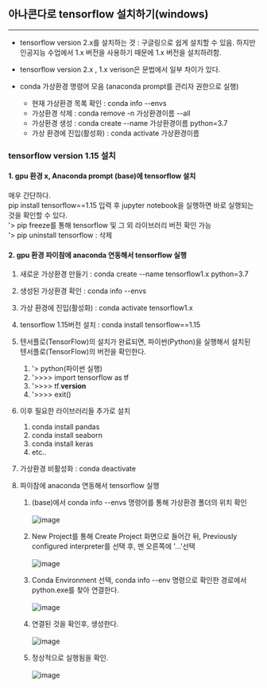 ## 아나콘다로 tensorflow 설치하기(windows)
<hr>

* tensorflow version 2.x를 설치하는 것 : 구글링으로 쉽게 설치할 수 있음. 하지만  인공지능 수업에서 1.x 버전을 사용하기 때문에 1.x 버전을 설치하려함.
* tensorflow version 2.x , 1.x verison은 문법에서 일부 차이가 있다. 


* conda 가상환경 명령어 모음 (anaconda prompt를 관리자 권한으로 실행)
  * 현재 가상환경 목록 확인 : conda info --envs
  * 가상환경 삭제 : conda remove -n 가상환경이름 --all 
  * 가상환경 생성 : conda create --name 가상환경이름 python=3.7 
  * 가상 환경에 진입(활성화) : conda activate 가상환경이름
  

### tensorflow version 1.15 설치 
#### 1. gpu 환경 x, Anaconda prompt (base)에 tensorflow 설치
매우 간단하다.  
pip install tensorflow==1.15 입력 후 jupyter notebook을 실행하면 바로 실행되는 것을 확인할 수 있다.  
'> pip freeze를 통해 tensorflow 및 그 외 라이브러리 버전 확인 가능   
'> pip uninstall tensorflow : 삭제


#### 2. gpu 환경 파이참에 anaconda 연동해서 tensorflow 실행

  1. 새로운 가상환경 만들기 : conda create --name tensorflow1.x python=3.7
  2. 생성된 가상환경 확인 : conda info --envs
  3. 가상 환경에 진입(활성화) : conda activate tensorflow1.x
  4. tensorflow 1.15버전 설치 : conda install tensorflow==1.15
  5. 텐서플로(TensorFlow)의 설치가 완료되면, 파이썬(Python)을 실행해서 설치된 텐서플로(TensorFlow)의 버전을 확인한다.  
     1. '> python(파이썬 실행)
     2. '>>>> import tensorflow as tf
     3. '>>>> tf.__version__
     4. '>>>> exit()
  6. 이후 필요한 라이브러리들 추가로 설치
     1. conda install pandas
     2. conda install seaborn
     3. conda install keras
     4. etc..
     
  7. 가상환경 비활성화 : conda deactivate
  8. 파이참에 anaconda 연동해서 tensorflow 실행
     1. (base)에서 conda info --envs 명령어를 통해 가상환경 폴더의 위치 확인  <br><br>
     ![image](https://user-images.githubusercontent.com/80478750/149560059-71d13927-d52b-4ad2-8bd4-c797e1a50687.png)

     2. New Project를 통해 Create Project 화면으로 들어간 뒤, Previously configured interpreter를 선택 후, 맨 오른쪽에 '...'선택  <br><br>
     ![image](https://user-images.githubusercontent.com/80478750/149560247-42cca848-3304-4423-9577-e4186bb574a3.png)
     
     3. Conda Environment 선택, conda info --env 명령으로 확인한 경로에서 python.exe를 찾아 연결한다. <br><br>
     ![image](https://user-images.githubusercontent.com/80478750/149560609-e356b751-e729-4595-bc21-543c3a67842b.png)

     4. 연결된 것을 확인후, 생성한다. <br><br>
        ![image](https://user-images.githubusercontent.com/80478750/149560706-1f17900f-af92-4afb-ada0-087835add27d.png)
       
     5. 정상적으로 실행됨을 확인. <br><br>
     ![image](https://user-images.githubusercontent.com/80478750/149560989-d4535890-9bd9-42a9-ac08-9aadd9a58be9.png)
     

